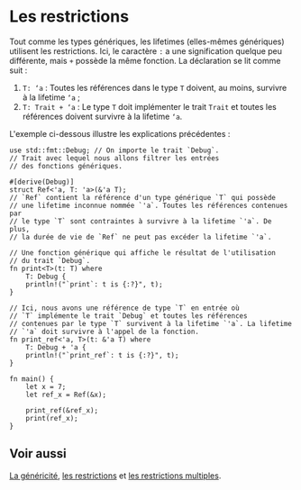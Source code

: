 # Les restrictions

Tout comme les types génériques, les lifetimes (elles-mêmes génériques) utilisent les restrictions. Ici, le caractère `:` a une signification quelque peu différente, mais `+` possède la même fonction. La déclaration se lit comme suit :


1. `T: ‘a` : Toutes les références dans le type `T` doivent, au moins, survivre à la lifetime `‘a` ;
2. `T: Trait + ‘a` : Le type `T` doit implémenter le trait `Trait` et toutes les références doivent survivre à la lifetime `‘a`.

L'exemple ci-dessous illustre les explications précédentes :

```rust,editable
use std::fmt::Debug; // On importe le trait `Debug`.
// Trait avec lequel nous allons filtrer les entrées 
// des fonctions génériques.

#[derive(Debug)]
struct Ref<'a, T: 'a>(&'a T);
// `Ref` contient la référence d'un type générique `T` qui possède 
// une lifetime inconnue nommée `'a`. Toutes les références contenues par 
// le type `T` sont contraintes à survivre à la lifetime `'a`. De plus, 
// la durée de vie de `Ref` ne peut pas excéder la lifetime `'a`.

// Une fonction générique qui affiche le résultat de l'utilisation 
// du trait `Debug`.
fn print<T>(t: T) where
    T: Debug {
    println!("`print`: t is {:?}", t);
}

// Ici, nous avons une référence de type `T` en entrée où 
// `T` implémente le trait `Debug` et toutes les références 
// contenues par le type `T` survivent à la lifetime `'a`. La lifetime 
// `'a` doit survivre à l'appel de la fonction.
fn print_ref<'a, T>(t: &'a T) where
    T: Debug + 'a {
    println!("`print_ref`: t is {:?}", t);
}

fn main() {
    let x = 7;
    let ref_x = Ref(&x);

    print_ref(&ref_x);
    print(ref_x);
}

```

## Voir aussi

[La généricité][genericite], [les restrictions][bounds] et [les restrictions multiples][mult_bounds].

[genericite]: ../chapitre12/genericite.html
[bounds]: ../chapitre12/restrictions.html
[mult_bounds]: ../chapitre12/restrictionsmultiples.html
